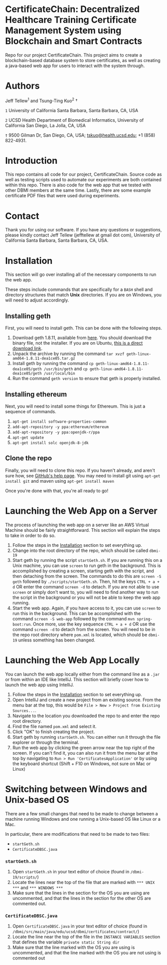 # CertificateChain: Decentralized Healthcare Training Certificate Management System using Blockchain and Smart Contracts
Repo for our project CertificateChain. This project aims to create a blockchain-based database system to store certificates, as well as creating a java-based web app for users to interact with the system through.

# Authors

Jeff Tellew<sup>1</sup> and Tsung-Ting Kuo<sup>2</sup> †

`1` University of California Santa Barbara, Santa Barbara, CA, USA

`2` UCSD Health Department of Biomedical Informatics, University of California San Diego, La Jolla, CA, USA

`†` 9500 Gilman Dr, San Diego, CA, USA; tskuo@health.ucsd.edu; +1 (858) 822-4931.

# Introduction

This repo contains all code for our project, CertificateChain. Source code as well as testing scripts used to automate our experiments are both contained within this repo. There is also code for the web app that we tested with other DBMI members at the same time. Lastly, there are some example certificate PDF files that were used during experiments.

# Contact

Thank you for using our software. If you have any questions or suggestions, please kindly contact Jeff Tellew (jefftellew at gmail dot com), University of California Santa Barbara, Santa Barbara, CA, USA.

# Installation
This section will go over installing all of the necessary components to run the web app.

These steps include commands that are specifically for a `BASH` shell and directory structures that match **Unix** directories. If you are on Windows, you will need to adjust accordingly.

## Installing geth

First, you will need to install geth. This can be done with the following steps.

1. Download geth 1.8.11, available from [here](https://geth.ethereum.org/downloads/). You should download the binary file, not the installer. If you are on Ubuntu, [this is a direct download link](https://gethstore.blob.core.windows.net/builds/geth-linux-amd64-1.8.11-dea1ce05.tar.gz).
4. Unpack the archive by running the command `tar xvzf geth-linux-amd64-1.8.11-dea1ce05.tar.gz`
5. Install geth by running the command `cp geth-linux-amd64-1.8.11-dea1ce05/geth /usr/bin/geth` and `cp geth-linux-amd64-1.8.11-dea1ce05/geth /usr/local/bin`
6. Run the command `geth version` to ensure that geth is properly installed.

## Installing ethereum

Next, you will need to install some things for Ethereum. This is just a sequence of commands.

1. `apt-get install software-properties-common`
2. `add-apt-repository -y ppa:ethereum/ethereum`
3. `add-apt-repository -y ppa:openjdk-r/ppa`
4. `apt-get update`
5. `apt-get install solc openjdk-8-jdk`

## Clone the repo

Finally, you will need to clone this repo. If you haven't already, and aren't sure how, see [GitHub's help page](https://help.github.com/en/articles/cloning-a-repository). You may need to install git using `apt-get install git` and maven using `apt-get install maven`

Once you're done with that, you're all ready to go!

# Launching the Web App on a Server
The process of launching the web app on a server like an AWS Virtual Machine should be fairly straightforward. This section will explain the steps to take in order to do so.

1. Follow the steps in the [Installation](#Installation) section to set everything up.
2. Change into the root directory of the repo, which should be called `dbmi-19`
3. Start geth by running the script `startGeth.sh`. If you are running this on a Unix machine, you can use `screen` to run geth in the background. This is accomplished by creating a screen, starting geth with the script, and then detaching from the screen. The commands to do this are `screen -S geth` followed by `./scripts/startGeth.sh`. Then, hit the keys `CTRL + a + d` OR enter the command `screen -d` to detach. If you are not able to use `screen` or simply don't want to, you will need to find another way to run the script in the background or you will not be able to keep the web app running.
4. Start the web app. Again, if you have access to it, you can use `screen` to run this in the background. This can be accomplished with the command `screen -S web-app` followed by the command `mvn spring-boot:run`. Once more, use the key sequence `CTRL + a + d` OR use the command `screen -d` to detach from the screen. You will need to be in the repo root directory where `pom.xml` is located, which should be `dbmi-19` unless something has been changed.

# Launching the Web App Locally
You can launch the web app locally either from the command line as a `.jar` or from within an IDE like IntelliJ. This section will briefly cover how to launch the web app using IntelliJ.

1. Follow the steps in the [Installation](#Installation) section to set everything up.
2. Open IntelliJ and create a new project from an existing source. From the menu bar at the top, this would be `File > New > Project from Existing Sources...`.
3. Navigate to the location you downloaded the repo to and enter the repo root directory.
4. Find the file named `pom.xml` and select it.
5. Click "OK" to finish creating the project.
6. Start geth by running `startGeth.sh`. You can either run it through the file explorer or through the terminal.
7. Run the web app by clicking the green arrow near the top right of the screen. If you can't find it, you can also run it from the menu bar at the top by navigating to `Run > Run 'CertificatesApplication'` or by using the keyboard shortcut (Shift + F10 on Windows, not sure on Mac or Linux)

# Switching between Windows and Unix-based OS
There are a few small changes that need to be made to change between a machine running Windows and one running a Unix-based OS like Linux or a Mac.

In particular, there are modifications that need to be made to two files:
* `startGeth.sh`
* `CertificateDBSC.java`

### `startGeth.sh`
1. Open `startGeth.sh` in your text editor of choice (found in `/dbmi-19/scripts/`)
2. Locate the lines near the top of the file that are marked with `*** UNIX ***` and `*** WINDOWS ***`
3. Make sure that the lines in the section for the OS you are using are uncommented, and that the lines in the section for the other OS are commented out.

### `CertificateDBSC.java`
1. Open `CertificateDBSC.java` in your text editor of choice (found in `/dbmi/src/main/java/edu/ucsd/dbmi/certificates/contract/`)
2. Locate the line near the top of the file in the `INSTANCE VARIABLES` section that defines the variable `private static String dir`
3. Make sure that the line marked with the OS you are using is uncommented, and that the line marked with the OS you are not using is commented out

